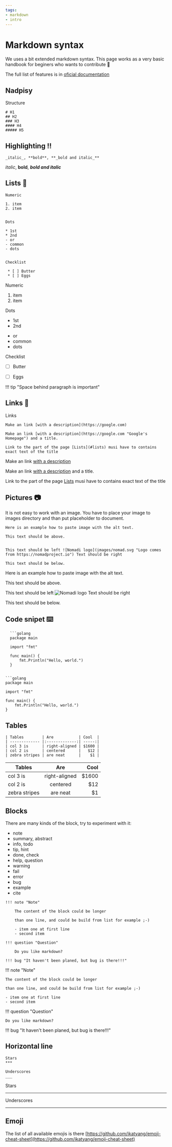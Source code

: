 ```yaml
---
tags:
- markdown
- intro
---
```

# Markdown syntax

We uses a bit extended markdown syntax. This page works as a very basic handbook for beginers who wants to contribute :eyes:


The full list of features is in [oficial documentation](https://squidfunk.github.io/mkdocs-material/reference/)

## Nadpisy 
Structure

```no-highlight
# H1
## H2
### H3
#### H4
##### H5
```





## Highlighting :bangbang:

```no-highlight
_italic_, **bold**, **_bold and italic_**
```
_italic_, **bold**, **_bold and italic_**


## Lists :scroll:

```no-highlights
Numeric

1. item
2. item


Dots

* 1st
* 2nd
- or 
- common 
- dots


Checklist

 * [ ] Butter
 * [ ] Eggs

```

Numeric

1. item
2. item


Dots

* 1st
* 2nd
- or 
- common 
- dots


Checklist

 * [ ] Butter
 * [ ] Eggs


!!! tip "Space behind paragraph is important"

## Links :bookmark:

Links

```no-highlight
Make an link [with a description](https://google.com)

Make an link [with a description](https://google.com "Google's Homepage") and a title.

Link to the part of the page [Lists](#lists) musi have to contains exact text of the title
```

Make an link [with a description](https://google.com)

Make an link [with a description](https://google.com "Google's Homepage") and a title.

Link to the part of the page [Lists](#lists) musi have to contains exact text of the title


## Pictures :camera:

It is not easy to work with an image. You have to place your image to images directory and than put placeholder to document.


```no-highlight
Here is an example how to paste image with the alt text.

This text should be above.


This text should be left ![Nomadi logo](images/nomad.svg "Logo comes from https://nomadproject.io") Text should be right

This text should be below.
```
Here is an example how to paste image with the alt text.

This text should be above.


This text should be left ![Nomadi logo](images/nomad.svg "Logo comes from https://nomadproject.io") Text should be right

This text should be below.


## Code snipet :keyboard:


```
  ```golang
  package main

  import "fmt"

  func main() {
      fmt.Println("Hello, world.")
  }
  ```
```

```golang
package main

import "fmt"

func main() {
    fmt.Println("Hello, world.")
}
```


## Tables

```no-highlight
| Tables        | Are           | Cool  |
| ------------- |:-------------:| -----:|
| col 3 is      | right-aligned | $1600 |
| col 2 is      | centered      |   $12 |
| zebra stripes | are neat      |    $1 |

```

| Tables        | Are           | Cool |
| ------------- |:-------------:| -----:|
| col 3 is      | right-aligned | $1600 |
| col 2 is      | centered      |   $12 |
| zebra stripes | are neat      |    $1 |


## Blocks

There are many kinds of the block, try to experiment with it:

- note
- summary, abstract
- info, todo
- tip, hint
- done, check
- help, question
- warning
- fail
- error
- bug
- example
- cite

```no-highlight
!!! note "Note"

    The content of the block could be longer
    
    than one line, and could be build from list for example ;-)

    - item one at first line
    - second item

!!! question "Question"

    Do you like markdown? 

!!! bug "It haven't been planed, but bug is there!!!"

```

!!! note "Note"

    The content of the block could be longer
    
    than one line, and could be build from list for example ;-)

    - item one at first line
    - second item

!!! question "Question"

    Do you like markdown? 

!!! bug "It haven't been planed, but bug is there!!!"

## Horizontal line

```no-highlights
Stars
***

Underscores
___
```

Stars
***

Underscores
___


## Emoji

The list of all available emojis is there [https://github.com/ikatyang/emoji-cheat-sheet](https://github.com/ikatyang/emoji-cheat-sheet)